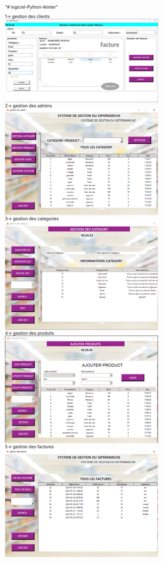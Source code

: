 "# logiciel-Python-tkinter" 

1-> gestion des clients
![alt text](image.png)
2-> gestion des admins
![alt text](image-1.png)
3-> gestion des categories
![alt text](image-2.png)
4-> gestion des produits
![alt text](image-3.png)
5-> gestion des factures
![alt text](image-4.png)
